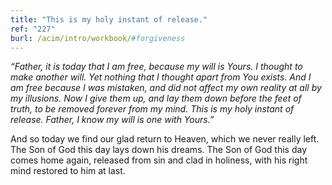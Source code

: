 ```yaml
---
title: "This is my holy instant of release."
ref: "227"
burl: /acim/intro/workbook/#forgiveness
---
```


*“Father, it is today that I am free, because my will is Yours. I
thought to make another will. Yet nothing that I thought apart from You
exists. And I am free because I was mistaken, and did not affect my own
reality at all by my illusions. Now I give them up, and lay them down
before the feet of truth, to be removed forever from my mind. This is my
holy instant of release. Father, I know my will is one with Yours.”*

And so today we find our glad return to Heaven, which we never really
left. The Son of God this day lays down his dreams. The Son of God this
day comes home again, released from sin and clad in holiness, with his
right mind restored to him at last.


